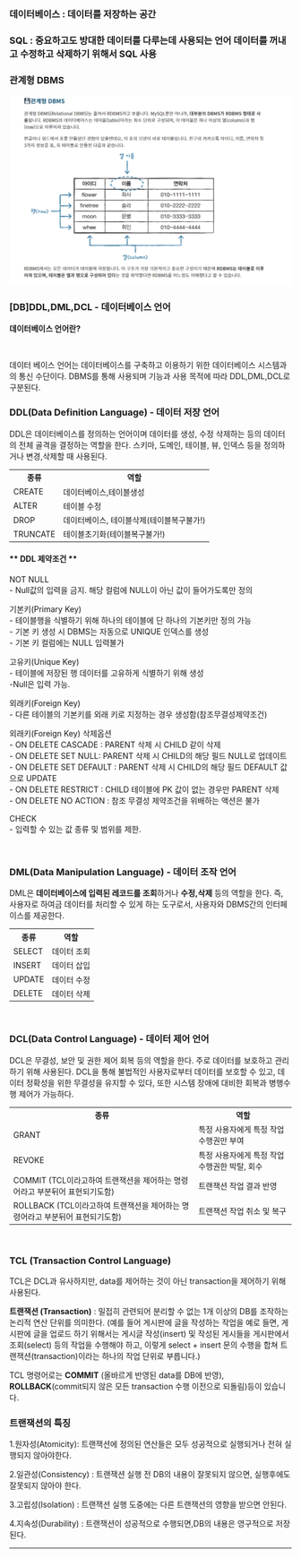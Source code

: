 <h3>데이터베이스 : 데이터를 저장하는 공간</h3>
<h3>SQL : 중요하고도 방대한 데이터를 다루는데 사용되는 언어 데이터를 꺼내고 수정하고 삭제하기 위해서 SQL 사용</h3>

<h3>관계형 DBMS</h3>  
<img src="images/sql_rdbms.png" alt="">

<h3><strong>[DB]DDL,DML,DCL - 데이터베이스 언어</strong></h3>
<p><strong>데이터베이스 언어란?</strong></p>
<br>
<p>데이터 베이스 언어는 데이터베이스를 구축하고 이용하기 위한 데이터베이스 시스템과의 통신 수단이다. DBMS를 통해 사용되며 기능과 사용 목적에 따라 DDL,DML,DCL로 구분된다.</p>

<h3>DDL(Data Definition Language) - 데이터 저장 언어</h3>
<p>DDL은 데이터베이스를 정의하는 언어이며 데이터를 생성, 수정 삭제하는 등의 데이터의 전체 골격을 결정하는 역할을 한다. 스키마, 도메인, 테이블, 뷰, 인덱스 등을 정의하거나 변경,삭제할 때 사용된다.</p>
<table>
  <tr>
    <th>종류</th>
    <th>역할</th>
      <tr>
        <td>CREATE</td>
        <td>데이터베이스,테이블생성</td>
      </tr>
      <tr>
        <td>ALTER</td>
        <td>테이블 수정</td>
      </tr>
      <tr>
        <td>DROP</td>
        <td>데이터베이스, 테이블삭제(테이블복구불가!)</td>
      </tr>
      <tr>
        <td>TRUNCATE</td>
        <td>테이블초기화(테이블복구불가!)</td>
      </tr>
  </tr>
</table>
<h4>** DDL 제약조건 **</h4>
<p>NOT NULL <br> - Null값의 입력을 금지. 해당 컬럼에 NULL이 아닌 값이 들어가도록만 정의</p>
<p>기본키(Primary Key) <br> - 테이블행을 식별하기 위해 하나의 테이블에 단 하나의 기본키만 정의 가능 <br> - 기본 키 생성 시 DBMS는 자동으로 UNIQUE 인덱스를 생성 <br> - 기본 키 컬럼에는 NULL 입력불가</p>
<p>고유키(Unique Key) <br> - 테이블에 저장된 행 데이터를 고유하게 식별하기 위해 생성 <br>-Null은 입력 가능.</p>
<p>외래키(Foreign Key) <br> - 다른 테이블의 기본키를 외래 키로 지정하는 경우 생성함(참조무결성제약조건)</p>
<p> 외래키(Foreign Key) 삭제옵션 <br>
  - ON DELETE CASCADE : PARENT 삭제 시 CHILD 같이 삭제 <br>
  - ON DELETE SET NULL: PARENT 삭제 시 CHILD의 해당 필드 NULL로 업데이트 <br>
  - ON DELETE SET DEFAULT : PARENT 삭제 시 CHILD의 해당 필드 DEFAULT 값으로 UPDATE <br>
  - ON DELETE RESTRICT : CHILD 테이블에 PK 값이 없는 경우만 PARENT 삭제 <br>
  - ON DELETE NO ACTION : 참조 무결성 제약조건을 위배하는 액션은 불가
</p>
<p>CHECK <br> - 입력할 수 있는 값 종류 및 범위를 제한.</p>
<br>
<h3><strong>DML(Data Manipulation Language) - 데이터 조작 언어</strong></h3>
<p>DML은 <strong>데이터베이스에 입력된 레코드를 조회</strong>하거나 <strong>수정,삭제</strong> 등의 역할을 한다. 즉, 사용자로 하여금 데이터를 처리할 수 있게 하는 도구로서, 사용자와 DBMS간의 인터페이스를 제공한다.</p>
<table>
  <tr>
    <th>종류</th>
    <th>역할</th>
      <tr>
        <td>SELECT</td>
        <td>데이터 조회</td>
      </tr>
      <tr>
        <td>INSERT</td>
        <td>데이터 삽입</td>
      </tr>
      <tr>
        <td>UPDATE</td>
        <td>데이터 수정</td>
      </tr>
      <tr>
        <td>DELETE</td>
        <td>데이터 삭제</td>
      </tr>
  </tr>
</table>
<br>
<h3><strong>DCL(Data Control Language) - 데이터 제어 언어</strong></h3>
<p>DCL은 무결성, 보안 및 권한 제어 회복 등의 역할을 한다. 주로 데이터를 보호하고 관리하기 위해 사용된다. DCL을 통해 불법적인 사용자로부터 데이터를 보호할 수 있고, 데이터 정확성을 위한 무결성을 유지할 수 있다, 또한 시스템 장애에 대비한 회복과 병행수행 제어가 가능하다.</p>
<table>
  <tr>
    <th>종류</th>
    <th>역할</th>
      <tr>
        <td>GRANT</td>
        <td>특정 사용자에게 특정 작업 수행권만 부여</td>
      </tr>
      <tr>
        <td>REVOKE</td>
        <td>특정 사용자에게 특정 작업 수행권한 박탈, 회수</td>
      </tr>
      <tr>
        <td>COMMIT (TCL이라고하여 트랜잭션을 제어하는 명령어라고 부분뒤어 표현되기도함)</td>
        <td>트랜잭션 작업 결과 반영</td>
      </tr>
      <tr>
        <td>ROLLBACK (TCL이라고하여 트랜잭션을 제어하는 명령어라고 부분뒤어 표현되기도함)</td>
        <td>트랜잭션 작업 취소 및 복구</td>
      </tr>
  </tr>
</table>
<br>
<h3><strong>TCL (Transaction Control Language)</strong></h3>
<p>TCL은 DCL과 유사하지만, data를 제어하는 것이 아닌 transaction을 제어하기 위해 사용된다.</p>
<p><strong>트랜잭션 (Transaction)</strong> : 밀접히 관련되어 분리할 수 없는 1개 이상의 DB를 조작하는 논리적 연산 단위를 의미한다. (예를 들어 게시판에 글을 작성하는 작업을 예로 들면, 게시판에 글을 업로드 하기 위해서는 게시글 작성(insert) 및 작성된 게시들을 게시판에서 조회(select) 등의 작업을 수행해야 하고, 이렇게 select + insert 문의 수행을 합쳐 트랜잭션(transaction)이라는 하나의 작업 단위로 부릅니다.)</p>
<p>TCL 명령어로는 <strong>COMMIT</strong> (올바르게 반영된 data를 DB에 반영), <strong>ROLLBACK</strong>(commit되지 않은 모든 transaction 수행 이전으로 되돌림)등이 있습니다.</p>
<h3>트랜잭션의 특징</h3>
<p>1.원자성(Atomicity): 트랜잭션에 정의된 연산들은 모두 성공적으로 실행되거나 전혀 실행되지 않아야한다.</p>
<p>2.일관성(Consistency) : 트랜잭션 실행 전 DB의 내용이 잘못되지 않으면, 실행후에도 잘못되지 않아야 한다.</p>
<p>3.고립성(Isolation) : 트랜잭션 실행 도중에는 다른 트랜잭션의 영향을 받으면 안된다.</p>
<p>4.지속성(Durability) : 트랜잭션이 성공적으로 수행되면,DB의 내용은 영구적으로 저장된다.</p>

<hr>



